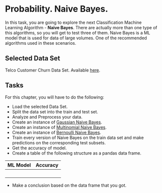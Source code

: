 # Probability. Naive Bayes.

In this task, you are going to explore the next Classification Machine Learning Algorithm - **Naive Bayes**. There are actually more than one type of this algorithms, so you will get to test three of them. Naive Bayes is a ML model that is used for data of large volumes. One of the recommended algorithms used in these scenarios.

## Selected Data Set

Telco Customer Churn Data Set. Available [here](https://bit.ly/3fqDwc7).

## Tasks

For this chapter, you will have to do the following:

- Load the selected Data Set.
- Split the data set into the train and test set.
- Analyze and Preprocess your data.
- Create an instance of [Gaussian Naive Bayes](https://bit.ly/3DTv0fu).
- Create an instance of [Multinomial Naive Bayes](https://bit.ly/3sOP4Jn).
- Create an instance of [Bernoulli Naive Bayes](https://bit.ly/3WkuC0t).
- Train every version of Naive Bayes on the train data set and make predictions on the corresponding test subsets.
- Get the accuracy of model.
- Create a table of the following structure as a pandas data frame.

| ML Model | Accuracy |
| -------- | -------- |
| ‎        |          |

- Make a conclusion based on the data frame that you got.
